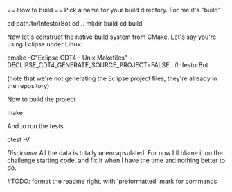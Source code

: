 == How to build ==
Pick a name for your build directory. For me it's "build"

cd path/to/InfestorBot
cd ..
mkdir build
cd build

Now let's construct the native build system from CMake. Let's say you're using Eclipse under Linux:

cmake -G"Eclipse CDT4 - Unix Makefiles" -DECLIPSE_CDT4_GENERATE_SOURCE_PROJECT=FALSE ../InfestorBot

(note that we're not generating the Eclipse project files, they're already in the repository)

Now to build the project

make

And to run the tests

ctest -V

*Disclaimer*
All the data is totally unencapsulated. For now I'll blame it on the challenge starting code,
and fix it when I have the time and nothing better to do. 

#TODO: format the readme right, with 'preformatted' mark for commands